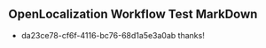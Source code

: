 ## OpenLocalization Workflow Test MarkDown
* da23ce78-cf6f-4116-bc76-68d1a5e3a0ab 
thanks!<!--HONumber=Mar16_HO3-->
